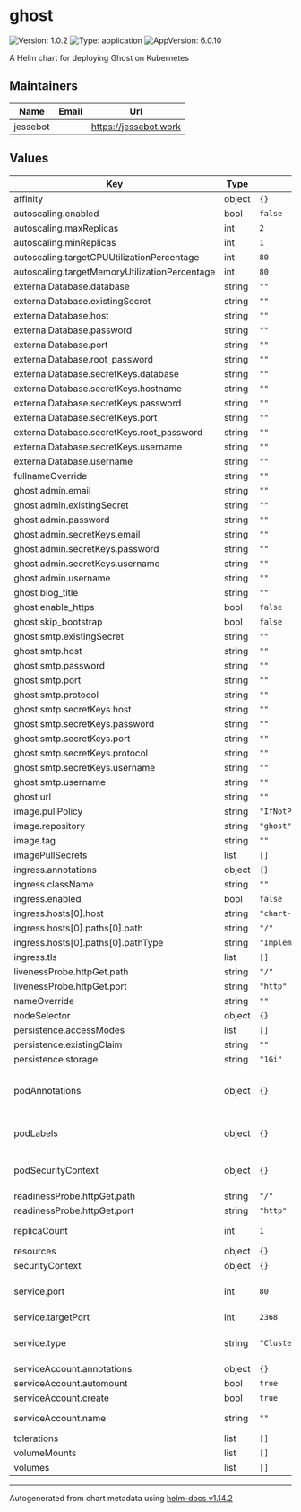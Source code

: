 # ghost

![Version: 1.0.2](https://img.shields.io/badge/Version-1.0.2-informational?style=flat-square) ![Type: application](https://img.shields.io/badge/Type-application-informational?style=flat-square) ![AppVersion: 6.0.10](https://img.shields.io/badge/AppVersion-6.0.10-informational?style=flat-square)

A Helm chart for deploying Ghost on Kubernetes

## Maintainers

| Name | Email | Url |
| ---- | ------ | --- |
| jessebot |  | <https://jessebot.work> |

## Values

| Key | Type | Default | Description |
|-----|------|---------|-------------|
| affinity | object | `{}` | pod or node affinity |
| autoscaling.enabled | bool | `false` | enable autoscaling |
| autoscaling.maxReplicas | int | `2` | autoscaling max pod replicas |
| autoscaling.minReplicas | int | `1` | autoscaling minimum pod replicas |
| autoscaling.targetCPUUtilizationPercentage | int | `80` | autoscaling CPU percentage to start scaling at |
| autoscaling.targetMemoryUtilizationPercentage | int | `80` | autoscaling memory percentage to start scaling at |
| externalDatabase.database | string | `""` | database name. ignored if existingSecret not "" |
| externalDatabase.existingSecret | string | `""` | existing kubernetes secret for your external Database |
| externalDatabase.host | string | `""` | database hostname. ignored if existingSecret not "" |
| externalDatabase.password | string | `""` | database password. ignored if existingSecret not "" |
| externalDatabase.port | string | `""` | database port. ignored if existingSecret not "" |
| externalDatabase.root_password | string | `""` | database root password. ignored if existingSecret not "" |
| externalDatabase.secretKeys.database | string | `""` | secret key in your existing k8s secret for the database name |
| externalDatabase.secretKeys.hostname | string | `""` | secret key in your existing k8s secret for the database hostname |
| externalDatabase.secretKeys.password | string | `""` | secret key in your existing k8s secret for the database password |
| externalDatabase.secretKeys.port | string | `""` | secret key in your existing k8s secret for the database port |
| externalDatabase.secretKeys.root_password | string | `""` | secret key in your existing k8s secret for the database root password |
| externalDatabase.secretKeys.username | string | `""` | secret key in your existing k8s secret for the database username |
| externalDatabase.username | string | `""` | database username. ignored if existingSecret not "" |
| fullnameOverride | string | `""` | fullname Override |
| ghost.admin.email | string | `""` | admin email. ignored if existingSecret not "" |
| ghost.admin.existingSecret | string | `""` | existing kubernetes secret with ghost admin credentials |
| ghost.admin.password | string | `""` | admin password. ignored if existingSecret not "" |
| ghost.admin.secretKeys.email | string | `""` | Key in existing Kubernetes Secret with the admin email. |
| ghost.admin.secretKeys.password | string | `""` | Key in existing Kubernetes Secret with the admin password. |
| ghost.admin.secretKeys.username | string | `""` | Key in existing Kubernetes Secret with the admin username. |
| ghost.admin.username | string | `""` | admin username. ignored if existingSecret not "" |
| ghost.blog_title | string | `""` | title of your ghost blog |
| ghost.enable_https | bool | `false` | enable HTTPS for the ghost blog |
| ghost.skip_bootstrap | bool | `false` | skip install of ghost at pod restart |
| ghost.smtp.existingSecret | string | `""` | existing kubernetes secret with ghost smtp credentials |
| ghost.smtp.host | string | `""` | smtp hostname. ignored if existingSecret not "" |
| ghost.smtp.password | string | `""` | smtp password. ignored if existingSecret not "" |
| ghost.smtp.port | string | `""` | smtp port. ignored if existingSecret not "" |
| ghost.smtp.protocol | string | `""` | smtp protocol. ignored if existingSecret not "" |
| ghost.smtp.secretKeys.host | string | `""` | Key in existing Kubernetes Secret with the smtp host. |
| ghost.smtp.secretKeys.password | string | `""` | Key in existing Kubernetes Secret with the smtp password. |
| ghost.smtp.secretKeys.port | string | `""` | Key in existing Kubernetes Secret with the smtp port. |
| ghost.smtp.secretKeys.protocol | string | `""` | Key in existing Kubernetes Secret with the smtp protocol. |
| ghost.smtp.secretKeys.username | string | `""` | Key in existing Kubernetes Secret with the smtp username. |
| ghost.smtp.username | string | `""` | smtp username. ignored if existingSecret not "" |
| ghost.url | string | `""` | public url of the ghost blog |
| image.pullPolicy | string | `"IfNotPresent"` | This sets the pull policy for images. |
| image.repository | string | `"ghost"` | image repo |
| image.tag | string | `""` |  |
| imagePullSecrets | list | `[]` |  |
| ingress.annotations | object | `{}` |  |
| ingress.className | string | `""` | ingress class name e.g. nginx |
| ingress.enabled | bool | `false` | enable ingress from outside the cluster |
| ingress.hosts[0].host | string | `"chart-example.local"` |  |
| ingress.hosts[0].paths[0].path | string | `"/"` |  |
| ingress.hosts[0].paths[0].pathType | string | `"ImplementationSpecific"` |  |
| ingress.tls | list | `[]` |  |
| livenessProbe.httpGet.path | string | `"/"` |  |
| livenessProbe.httpGet.port | string | `"http"` |  |
| nameOverride | string | `""` | This is to override the chart name. |
| nodeSelector | object | `{}` | node selector |
| persistence.accessModes | list | `[]` | accessModes for the PVC (ignored if persistence.existingClaim is set) |
| persistence.existingClaim | string | `""` | use an existing Kubernetes Peristent Volume Claim |
| persistence.storage | string | `"1Gi"` | size of the PVC (ignored if persistence.existingClaim is set) |
| podAnnotations | object | `{}` | This is for setting Kubernetes Annotations to a Pod. For more information checkout: https://kubernetes.io/docs/concepts/overview/working-with-objects/annotations/ |
| podLabels | object | `{}` | This is for setting Kubernetes Labels to a Pod. For more information checkout: https://kubernetes.io/docs/concepts/overview/working-with-objects/labels/ |
| podSecurityContext | object | `{}` | Configure Pods Security Context ref: https://kubernetes.io/docs/tasks/configure-pod-container/security-context/#set-the-security-context-for-a-pod |
| readinessProbe.httpGet.path | string | `"/"` |  |
| readinessProbe.httpGet.port | string | `"http"` |  |
| replicaCount | int | `1` | This will set the replicaset count more information can be found here: https://kubernetes.io/docs/concepts/workloads/controllers/replicaset/ |
| resources | object | `{}` | pod resources: requested cpu/mem and limits for cpu/mem |
| securityContext | object | `{}` |  |
| service.port | int | `80` | This sets the ports more information can be found here: https://kubernetes.io/docs/concepts/services-networking/service/#field-spec-ports |
| service.targetPort | int | `2368` | this is the port in the container you want to contact |
| service.type | string | `"ClusterIP"` | This sets the service type more information can be found here: https://kubernetes.io/docs/concepts/services-networking/service/#publishing-services-service-types |
| serviceAccount.annotations | object | `{}` | Annotations to add to the service account |
| serviceAccount.automount | bool | `true` | Automatically mount a ServiceAccount's API credentials? |
| serviceAccount.create | bool | `true` | Specifies whether a service account should be created |
| serviceAccount.name | string | `""` | The name of the service account to use. If not set and create is true, a name is generated using the fullname template |
| tolerations | list | `[]` | tolerations to tolerate tainted nodes |
| volumeMounts | list | `[]` | Additional volumeMounts on the output Deployment definition. |
| volumes | list | `[]` | Additional volumes on the output Deployment definition. |

----------------------------------------------
Autogenerated from chart metadata using [helm-docs v1.14.2](https://github.com/norwoodj/helm-docs/releases/v1.14.2)
